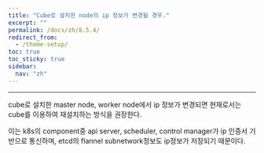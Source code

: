 ```yaml
---
title: "Cube로 설치한 node의 ip 정보가 변경될 경우."
excerpt: ""
permalink: /docs/zh/8.5.4/
redirect_from:
  - /theme-setup/
toc: true
toc_sticky: true
sidebar:
  nav: "zh"
---
```


---
cube로 설치한 master node, worker node에서 ip 정보가 변경되면 현재로서는 cube를 이용하여 재설치하는 방식을 권장한다.

이는 k8s의 component중 api server, scheduler, control manager가 ip 인증서 기반으로 통신하며, etcd의 flannel subnetwork정보도 ip정보가 저장되기 때문이다.
